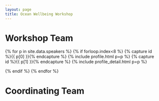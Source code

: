 ```yaml
---
layout: page
title: Ocean Wellbeing Workshop
---
```

# Workshop Team

{% for p in site.data.speakers %} {% if forloop.index<8 %}
{% capture id %}{{ p[0] }}{% endcapture %} {% include profile.html p=p %}
{% capture id %}{{ p[1] }}{% endcapture %} {% include profile_detail.html p=p %}

{% endif %} {% endfor %}

# Coordinating Team


